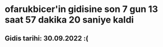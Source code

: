 # ofarukbicer'in gidisine son 7 gun 13 saat 57 dakika 20 saniye kaldi

## Gidis tarihi: 30.09.2022 :(